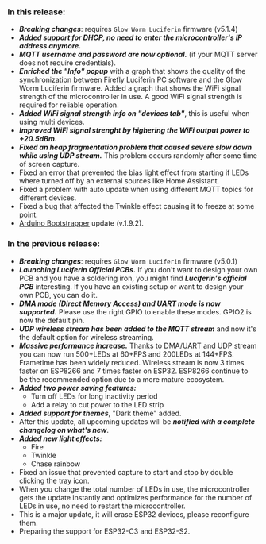 [comment]: <> (<style>)

[comment]: <> (.footer {)

[comment]: <> (  display: none;)

[comment]: <> (})

[comment]: <> (.body {)

[comment]: <> (  color: #202020;)

[comment]: <> (  background-color: #F5F5F5;)

[comment]: <> (})

[comment]: <> (.px-3 {)

[comment]: <> (    padding-right: 30px !important;)

[comment]: <> (    padding-left: 10px !important;)

[comment]: <> (})

[comment]: <> (.my-5 {)

[comment]: <> (    margin-top: 10px !important;)

[comment]: <> (    margin-bottom: 10px !important;)

[comment]: <> (})

[comment]: <> (</style>)

### In this release:
- ***Breaking changes***: requires `Glow Worm Luciferin` firmware (v5.1.4)
- ***Added support for DHCP, no need to enter the microcontroller's IP address anymore.***
- ***MQTT username and password are now optional.*** (if your MQTT server does not require credentials).
- ***Enriched the "Info" popup*** with a graph that shows the quality of the synchronization between Firefly Luciferin PC software and the Glow Worm Luciferin firmware. Added a graph that shows the WiFi signal strength of the microcontroller in use. A good WiFi signal strength is required for reliable operation.
- ***Added WiFi signal strength info on "devices tab"***, this is useful when using multi devices.
- ***Improved WiFi signal strenght by highering the  WiFi output power to +20.5dBm.***
- ***Fixed an heap fragmentation problem that caused severe slow down while using UDP stream.*** This problem occurs randomly after some time of screen capture.
- Fixed an error that prevented the bias light effect from starting if LEDs where turned off by an external sources like Home Assistant.
- Fixed a problem with auto update when using different MQTT topics for different devices.
- Fixed a bug that affected the Twinkle effect causing it to freeze at some point. 
- [Arduino Bootstrapper](https://github.com/sblantipodi/arduino_bootstrapper/releases) update (v.1.9.2).


### In the previous release:
- ***Breaking changes***: requires `Glow Worm Luciferin` firmware (v5.0.1)
- ***Launching Luciferin Official PCBs.*** If you don't want to design your own PCB and you have a soldering iron, you might find ***Luciferin's official PCB*** interesting. If you have an existing setup or want to design your own PCB, you can do it.
- ***DMA mode (Direct Memory Access) and UART mode is now supported.*** Please use the right GPIO to enable these modes. GPIO2 is now the default pin.  
- ***UDP wireless stream has been added to the MQTT stream*** and now it's the default option for wireless streaming.
- ***Massive performance increase.*** Thanks to DMA/UART and UDP stream you can now run 500+LEDs at 60+FPS and 200LEDs at 144+FPS. Frametime has been widely reduced. Wireless stream is now 3 times faster on ESP8266 and 7 times faster on ESP32. ESP8266 continue to be the recommended option due to a more mature ecosystem.
- ***Added two power saving features:***
    - Turn off LEDs for long inactivity period
    -  Add a relay to cut power to the LED strip
- ***Added support for themes***, "Dark theme" added. 
- After this update, all upcoming updates will be ***notified with a complete changelog on what's new***.
- ***Added new light effects:***
    - Fire
    - Twinkle
    - Chase rainbow
- Fixed an issue that prevented capture to start and stop by double clicking the tray icon.
- When you change the total number of LEDs in use, the microcontroller gets the update instantly and optimizes performance for the number of LEDs in use, no need to restart the microcontroller.
- This is a major update, it will erase ESP32 devices, please reconfigure them.
- Preparing the support for ESP32-C3 and ESP32-S2.
